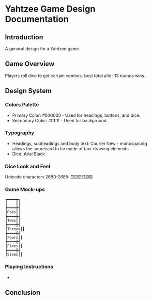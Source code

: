 # Yahtzee Game Design Documentation

## Introduction

A general design for a Yahtzee game.

## Game Overview

Players roll dice to get certain combos. best total after 13 rounds wins.

## Design System


### Colors Palette
- Primary Color: #000000 - Used for headings, buttons, and dice.
- Secondary Color: #ffffff - Used for background.

### Typography
- Headings, subheadings and body text: Courier New - monospacing allows the scorecard to be made of box-drawing elements
- Dice: Arial Black

### Dice Look and Feel

Unicode characters 2680-2685: ⚀⚁⚂⚃⚄⚅

### Game Mock-ups

``┏━━━━┳┓``<br>
``┃    ┃┃``<br>
``┣━━━━╋┫``<br>
``┃Ones┃┃``<br>
``┣━━━━╋┫``<br>
``┃Twos┃┃``<br>
``┣━━━━╋┫``<br>
``┃Threes┃┃``<br>
``┣━━━━╋┫``<br>
``┃Fours┃┃``<br>
``┣━━━━╋┫``<br>
``┃Fives┃┃``<br>
``┣━━━━╋┫``<br>
``┃Sixes┃┃``<br>

### Playing Instructions
-
## Conclusion

